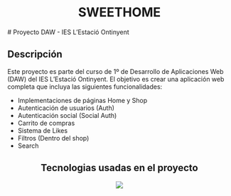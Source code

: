 <h1 align="center">SWEETHOME</h1>
# Proyecto DAW - IES L’Estació Ontinyent

## Descripción

Este proyecto es parte del curso de 1º de Desarrollo de Aplicaciones Web (DAW) del IES L’Estació Ontinyent. El objetivo es crear una aplicación web completa que incluya las siguientes funcionalidades:

- Implementaciones de páginas Home y Shop
- Autenticación de usuarios (Auth)
- Autenticación social (Social Auth)
- Carrito de compras
- Sistema de Likes
- Filtros (Dentro del shop)
- Search
  

<h2 align="center">Tecnologias usadas en el proyecto</h2>
<div align="center">
  <a href="https://skillicons.dev" rel="nofollow">
    <img src="https://skillicons.dev/icons?i=css,github,jquery,mysql,html,js,php,vscode" style="max-width: 100%;">
  </a>
</div>
